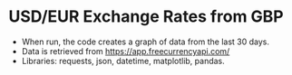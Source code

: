 # USD/EUR Exchange Rates from GBP

- When run, the code creates a graph of data from the last 30 days.
- Data is retrieved from https://app.freecurrencyapi.com/
- Libraries: requests, json, datetime, matplotlib, pandas.

